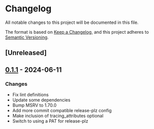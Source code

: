 # Changelog
All notable changes to this project will be documented in this file.

The format is based on [Keep a Changelog](https://keepachangelog.com/en/1.0.0/),
and this project adheres to [Semantic Versioning](https://semver.org/spec/v2.0.0.html).

## [Unreleased]

## [0.1.1](https://github.com/knutwalker/kommandozeile/compare/0.1.0...0.1.1) - 2024-06-11

### Changes

- Fix lint definitions
- Update some dependencies
- Bump MSRV to 1.70.0
- Add more commit compatible release-plz config
- Make inclusion of tracing_attributes optional
- Switch to using a PAT for release-plz
